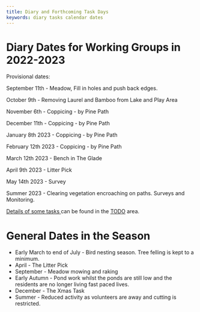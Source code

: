 ```yaml
---
title: Diary and Forthcoming Task Days
keywords: diary tasks calendar dates
---
```


# Diary Dates for Working Groups in 2022-2023

Provisional dates:

September 11th - Meadow, Fill in holes and push back edges.

October 9th - Removing Laurel and Bamboo from Lake and Play Area

November 6th - Coppicing - by Pine Path

December 11th - Coppicing - by Pine Path

January 8th 2023 - Coppicing - by Pine Path

February 12th 2023 - Coppicing - by Pine Path

March  12th 2023 - Bench in The Glade

April 9th 2023 - Litter Pick 

May 14th 2023 - Survey

Summer 2023 - Clearing vegetation encroaching on paths. Surveys and Monitoring.


[Details of some tasks ](/#TODO/Tasks) can be found in the [TODO](/#TODO/Home) area.


# General Dates in the Season

* Early March to end of July - Bird nesting season. Tree felling is kept to a minimum.
* April - The Litter Pick
* September - Meadow mowing and raking
* Early Autumn - Pond work whilst the ponds are still low and the residents are no longer living fast paced lives.
* December - The Xmas Task
* Summer - Reduced activity as volunteers are away and cutting is restricted.

